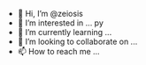 - 👋 Hi, I’m @zeiosis
- 👀 I’m interested in ... py
- 🌱 I’m currently learning ... 
- 💞️ I’m looking to collaborate on ...
- 📫 How to reach me ...

<!---
zeiosis/zeiosis is a ✨ special ✨ repository because its `README.md` (this file) appears on your GitHub profile.
You can click the Preview link to take a look at your changes.
--->
